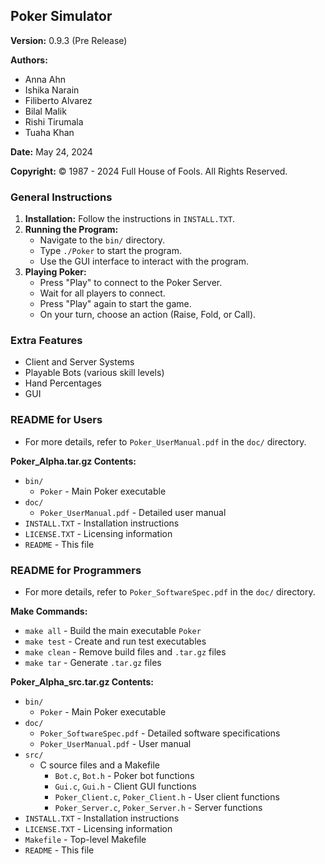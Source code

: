 ## Poker Simulator

**Version:** 0.9.3 (Pre Release)

**Authors:**

* Anna Ahn
* Ishika Narain
* Filiberto Alvarez
* Bilal Malik
* Rishi Tirumala
* Tuaha Khan

**Date:** May 24, 2024

**Copyright:** © 1987 - 2024 Full House of Fools. All Rights Reserved.

### General Instructions

1. **Installation:** Follow the instructions in `INSTALL.TXT`.
2. **Running the Program:**
   * Navigate to the `bin/` directory.
   * Type `./Poker` to start the program.
   * Use the GUI interface to interact with the program.
3. **Playing Poker:**
   * Press "Play" to connect to the Poker Server.
   * Wait for all players to connect.
   * Press "Play" again to start the game.
   * On your turn, choose an action (Raise, Fold, or Call).

### Extra Features

* Client and Server Systems
* Playable Bots (various skill levels)
* Hand Percentages
* GUI

### README for Users

* For more details, refer to `Poker_UserManual.pdf` in the `doc/` directory.

**Poker_Alpha.tar.gz Contents:**

* `bin/`
    * `Poker` - Main Poker executable
* `doc/`
    * `Poker_UserManual.pdf` - Detailed user manual
* `INSTALL.TXT` - Installation instructions
* `LICENSE.TXT` - Licensing information
* `README` - This file

### README for Programmers

* For more details, refer to `Poker_SoftwareSpec.pdf` in the `doc/` directory.

**Make Commands:**

* `make all` - Build the main executable `Poker`
* `make test` - Create and run test executables
* `make clean` - Remove build files and `.tar.gz` files
* `make tar` - Generate `.tar.gz` files

**Poker_Alpha_src.tar.gz Contents:**

* `bin/`
    * `Poker` - Main Poker executable
* `doc/`
    * `Poker_SoftwareSpec.pdf` - Detailed software specifications
    * `Poker_UserManual.pdf` - User manual
* `src/` 
    * C source files and a Makefile
        * `Bot.c`, `Bot.h` - Poker bot functions
        * `Gui.c`, `Gui.h` - Client GUI functions
        * `Poker_Client.c`, `Poker_Client.h` - User client functions
        * `Poker_Server.c`, `Poker_Server.h` - Server functions
* `INSTALL.TXT` - Installation instructions
* `LICENSE.TXT` - Licensing information
* `Makefile` - Top-level Makefile
* `README` - This file

